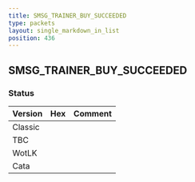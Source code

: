 ```yaml
---
title: SMSG_TRAINER_BUY_SUCCEEDED
type: packets
layout: single_markdown_in_list
position: 436
---
```


## SMSG_TRAINER_BUY_SUCCEEDED

### Status

Version | Hex | Comment
---------- | ---------- | ---------- 
Classic |  |  
TBC |  |  
WotLK |  |  
Cata |  |  
